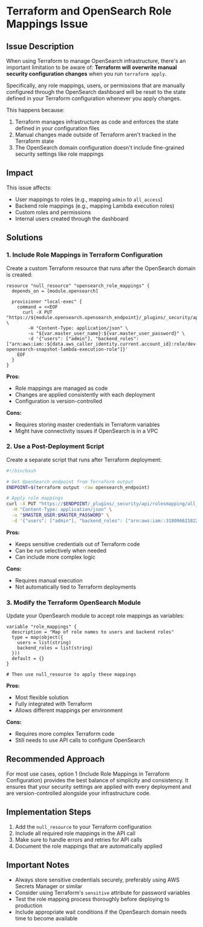 # Terraform and OpenSearch Role Mappings Issue

## Issue Description

When using Terraform to manage OpenSearch infrastructure, there's an important limitation to be aware of: **Terraform will overwrite manual security configuration changes** when you run `terraform apply`.

Specifically, any role mappings, users, or permissions that are manually configured through the OpenSearch dashboard will be reset to the state defined in your Terraform configuration whenever you apply changes.

This happens because:
1. Terraform manages infrastructure as code and enforces the state defined in your configuration files
2. Manual changes made outside of Terraform aren't tracked in the Terraform state
3. The OpenSearch domain configuration doesn't include fine-grained security settings like role mappings

## Impact

This issue affects:
- User mappings to roles (e.g., mapping `admin` to `all_access`)
- Backend role mappings (e.g., mapping Lambda execution roles)
- Custom roles and permissions
- Internal users created through the dashboard

## Solutions

### 1. Include Role Mappings in Terraform Configuration

Create a custom Terraform resource that runs after the OpenSearch domain is created:

```hcl
resource "null_resource" "opensearch_role_mappings" {
  depends_on = [module.opensearch]

  provisioner "local-exec" {
    command = <<EOF
      curl -X PUT "https://${module.opensearch.opensearch_endpoint}/_plugins/_security/api/rolesmapping/all_access" \
        -H "Content-Type: application/json" \
        -u "${var.master_user_name}:${var.master_user_password}" \
        -d '{"users": ["admin"], "backend_roles": ["arn:aws:iam::${data.aws_caller_identity.current.account_id}:role/dev-opensearch-snapshot-lambda-execution-role"]}'
    EOF
  }
}
```

**Pros:**
- Role mappings are managed as code
- Changes are applied consistently with each deployment
- Configuration is version-controlled

**Cons:**
- Requires storing master credentials in Terraform variables
- Might have connectivity issues if OpenSearch is in a VPC

### 2. Use a Post-Deployment Script

Create a separate script that runs after Terraform deployment:

```bash
#!/bin/bash

# Get OpenSearch endpoint from Terraform output
ENDPOINT=$(terraform output -raw opensearch_endpoint)

# Apply role mappings
curl -X PUT "https://$ENDPOINT/_plugins/_security/api/rolesmapping/all_access" \
  -H "Content-Type: application/json" \
  -u "$MASTER_USER:$MASTER_PASSWORD" \
  -d '{"users": ["admin"], "backend_roles": ["arn:aws:iam::318096621822:role/dev-opensearch-snapshot-lambda-execution-role"]}'
```

**Pros:**
- Keeps sensitive credentials out of Terraform code
- Can be run selectively when needed
- Can include more complex logic

**Cons:**
- Requires manual execution
- Not automatically tied to Terraform deployments

### 3. Modify the Terraform OpenSearch Module

Update your OpenSearch module to accept role mappings as variables:

```hcl
variable "role_mappings" {
  description = "Map of role names to users and backend roles"
  type = map(object({
    users = list(string)
    backend_roles = list(string)
  }))
  default = {}
}

# Then use null_resource to apply these mappings
```

**Pros:**
- Most flexible solution
- Fully integrated with Terraform
- Allows different mappings per environment

**Cons:**
- Requires more complex Terraform code
- Still needs to use API calls to configure OpenSearch

## Recommended Approach

For most use cases, option 1 (Include Role Mappings in Terraform Configuration) provides the best balance of simplicity and consistency. It ensures that your security settings are applied with every deployment and are version-controlled alongside your infrastructure code.

## Implementation Steps

1. Add the `null_resource` to your Terraform configuration
2. Include all required role mappings in the API call
3. Make sure to handle errors and retries for API calls
4. Document the role mappings that are automatically applied

## Important Notes

- Always store sensitive credentials securely, preferably using AWS Secrets Manager or similar
- Consider using Terraform's `sensitive` attribute for password variables
- Test the role mapping process thoroughly before deploying to production
- Include appropriate wait conditions if the OpenSearch domain needs time to become available 